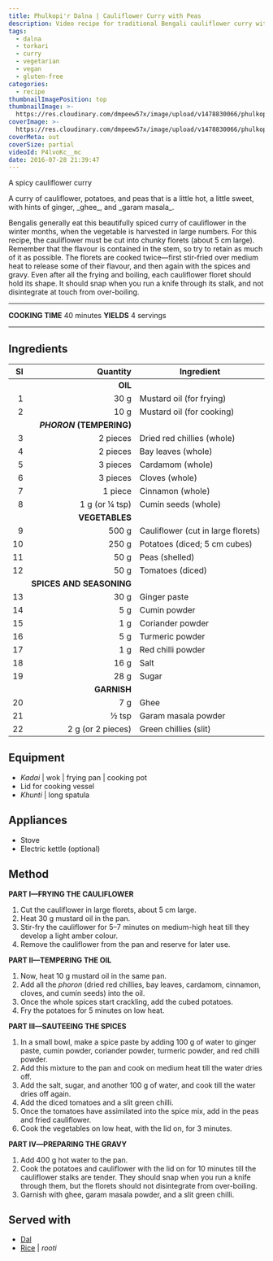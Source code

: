 ```yaml
---
title: Phulkopi'r Dalna | Cauliflower Curry with Peas
description: Video recipe for traditional Bengali cauliflower curry with potatoes and peas, fragrant with ginger, garam masala and ghee.
tags:
  - dalna
  - torkari
  - curry
  - vegetarian
  - vegan
  - gluten-free
categories:
  - recipe
thumbnailImagePosition: top
thumbnailImage: >-
  https://res.cloudinary.com/dmpeew57x/image/upload/v1478830066/phulkopir-dalna_thumbnail.jpg
coverImage: >-
  https://res.cloudinary.com/dmpeew57x/image/upload/v1478830066/phulkopir-dalna_cover.jpg
coverMeta: out
coverSize: partial
videoId: P4lvoKc__mc
date: 2016-07-28 21:39:47
---
```



<p class="post-byline">A spicy cauliflower curry</p>

<p class="post-intro">A curry of cauliflower, potatoes, and peas that is a little hot, a little sweet, with hints of ginger, _ghee_, and _garam masala_.</p>

<!-- more -->
<span class="dropcap">B</span>engalis generally eat this beautifully spiced curry of cauliflower in the winter months, when the vegetable is harvested in large numbers. For this recipe, the cauliflower must be cut into chunky florets (about 5 cm large). Remember that the flavour is contained in the stem, so try to retain as much of it as possible. The florets are cooked twice—first stir-fried over medium heat to release some of their flavour, and then again with the spices and gravy. Even after all the frying and boiling, each cauliflower floret should hold its shape. It should snap when you run a knife through its stalk, and not disintegrate at touch from over-boiling.

***
**COOKING TIME**  40 minutes
**YIELDS** 4 servings
***
## Ingredients
| Sl|                Quantity | Ingredient                         |
|--:|------------------------:|------------------------------------|
|   |**OIL**                  |                                    |
| 1 |                    30 g | Mustard oil (for frying)           |
| 2 |                    10 g | Mustard oil (for cooking)          |
|   |**_PHORON_ (TEMPERING)** |                                    |
| 3 |                2 pieces | Dried red chillies (whole)         |
| 4 |                2 pieces | Bay leaves (whole)                 |
| 5 |                3 pieces | Cardamom (whole)                   |
| 6 |                3 pieces | Cloves (whole)                     |
| 7 |                 1 piece | Cinnamon (whole)                   |
| 8 |          1 g (or ¼ tsp) | Cumin seeds (whole)                |
|   |**VEGETABLES**           |                                    |
| 9 |                   500 g | Cauliflower (cut in large florets) |
|10 |                   250 g | Potatoes (diced; 5 cm cubes)       |
|11 |                    50 g | Peas (shelled)                     |
|12 |                    50 g | Tomatoes (diced)                   |
|   |**SPICES AND SEASONING** |                                    |
|13 |                    30 g | Ginger paste                       |
|14 |                     5 g | Cumin powder                       |
|15 |                     1 g | Coriander powder                   |
|16 |                     5 g | Turmeric powder                    |
|17 |                     1 g | Red chilli powder                  |
|18 |                    16 g | Salt                               |
|19 |                    28 g | Sugar                              |
|   |**GARNISH**              |                                    |
|20 |                     7 g | Ghee                               |
|21 |                   ½ tsp | Garam masala powder                |
|22 |       2 g (or 2 pieces) | Green chillies (slit)              |

## Equipment
- _Kadai_ | wok | frying pan | cooking pot
- Lid for cooking vessel
- _Khunti_ | long spatula


## Appliances
- Stove
- Electric kettle (optional)

## Method
**PART I—FRYING THE CAULIFLOWER**
1. Cut the cauliflower in large florets, about 5 cm large.
2. Heat 30 g mustard oil in the pan.
3. Stir-fry the cauliflower for 5–7 minutes on medium-high heat till they develop a light amber colour.
4. Remove the cauliflower from the pan and reserve for later use.

  **PART II—TEMPERING THE OIL**
1. Now, heat 10 g mustard oil in the same pan.
2. Add all the _phoron_ (dried red chillies, bay leaves, cardamom, cinnamon, cloves, and cumin seeds) into the oil.
3. Once the whole spices start crackling, add the cubed potatoes.
4. Fry the potatoes for 5 minutes on low heat.

  **PART III—SAUTEEING THE SPICES**
1. In a small bowl, make a spice paste by adding 100 g of water to ginger paste, cumin powder, coriander powder, turmeric powder, and red chilli powder.
2. Add this mixture to the pan and cook on medium heat till the water dries off.
3. Add the salt, sugar, and another 100 g of water, and cook till the water dries off again.
4. Add the diced tomatoes and a slit green chilli.
5. Once the tomatoes have assimilated into the spice mix, add in the peas and fried cauliflower.
6. Cook the vegetables on low heat, with the lid on, for 3 minutes.

  **PART IV—PREPARING THE GRAVY**
1. Add 400 g hot water to the pan.
2. Cook the potatoes and cauliflower with the lid on for 10 minutes till the cauliflower stalks are tender. They should snap when you run a knife through them, but the florets should not disintegrate from over-boiling.
3. Garnish with ghee, garam masala powder, and a slit green chilli.

## Served with
- [Dal](/tags/dal/)
- [Rice](/how-to/cook-the-perfect-rice/) | _rooti_

<script type="application/ld+json">
{
  "@context": "http://schema.org/",
  "@type": "Recipe",
  "name": "Phulkopi'r dalna",
  "author": "Bong Eats",
  "image": "https://res.cloudinary.com/dmpeew57x/image/upload/v1478835833/thumbs/phulkopir-dalna-thumbnail-small.jpg",
  "description": "A curry of cauliflower, potatoes, and peas that is a little hot, a little sweet, and with hints of ginger, ghee, and garam masala.",
  "prepTime": "PT10M",
  "totalTime": "PT40M",
  "recipeYield": "4",
  "recipeIngredient": [
    "Mustard oil (for frying)	30 g",
    "Mustard oil (for cooking)	10 g",
    "Dried red chillies	2 pieces",
    "Bay leaves	2 pieces",
    "Cardamom	3 pieces",
    "Cloves	3 pieces",
    "Cinnamon	1 piece",
    "Cumin seeds	2 g (or ¼ tsp)",
    "Cauliflower	500 g",
    "Potatoes	250 g",
    "Peas	50 g",
    "Tomatoes	50 g",
    "Ginger paste	30 g",
    "Cumin powder	5 g",
    "Coriander powder	1 g",		
    "Turmeric powder	5 g",
    "Red chilli powder	1 g",
    "Salt	16 g",
    "Sugar	28 g",		
    "Ghee	7 g",			
    "Garam masala	powder 1/2 tsp",		
    "Green chillies	2 g (or 2 pieces)"
  ],
  "recipeInstructions": [
    "1. Cut the cauliflower in large florets, about 5 cm large.",
    "2. Heat 30 g mustard oil in the pan.",
    "3. Stir-fry the cauliflower for 5–7 minutes on medium-high heat till they develop a light amber colour.",
    "4. Remove the cauliflower from the pan and reserve for later use.",
    "5. Now, heat 10 g mustard oil in the same pan.",
    "6. Add all the phoron into the oil.",
    "7. Once the whole spices start crackling, add the cubed potatoes.",
    "8. Fry the potatoes for 5 minutes on low heat.",
    "9. Add 100 g of water to the ginger paste, cumin powder, coriander powder, turmeric powder, and red chilli powder.",
    "10. Add this mixture to the pan and cook on medium heat till the water dries off.",
    "11. Add the salt, sugar, and another 100 g of water and cook till the water dries off.",
    "12. Add the diced tomatoes and a green chilli.",
    "13. Once the tomatoes have assimilated, add the peas and fried cauliflower.",
    "14. Cook with the lid on for 3 minutes, on low heat.",
    "15. Add 500 g hot water to the pan.",
    "16. Cook the potatoes and cauliflower with the lid on for 10 minutes till the cauliflower stalks are tender. They should snap when you run a knife through them, but the florets should not disintegrate from over-boiling.",
    "17. Garnish with ghee, powdered garam masala, and a green chilli."
   ]
}
</script>
